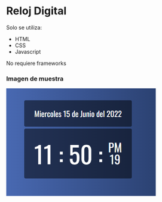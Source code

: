 # Reloj Digital

Solo se utiliza:

* HTML
* CSS
* Javascript

No requiere frameworks

### Imagen de muestra

![imagen muestra reloj](./Reloj.PNG)